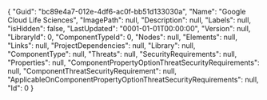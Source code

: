 {
  "Guid": "bc89e4a7-012e-4df6-ac0f-bb51d133030a",
  "Name": "Google Cloud Life Sciences",
  "ImagePath": null,
  "Description": null,
  "Labels": null,
  "isHidden": false,
  "LastUpdated": "0001-01-01T00:00:00",
  "Version": null,
  "LibraryId": 0,
  "ComponentTypeId": 0,
  "Nodes": null,
  "Elements": null,
  "Links": null,
  "ProjectDependencies": null,
  "Library": null,
  "ComponentType": null,
  "Threats": null,
  "SecurityRequirements": null,
  "Properties": null,
  "ComponentPropertyOptionThreatSecurityRequirements": null,
  "ComponentThreatSecurityRequirement": null,
  "ApplicableOnComponentPropertyOptionThreatSecurityRequirements": null,
  "Id": 0
}